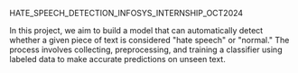 HATE_SPEECH_DETECTION_INFOSYS_INTERNSHIP_OCT2024

In this project, we aim to build a model that can automatically detect whether a given piece of text is considered "hate speech" or "normal." The process involves collecting, preprocessing, and training a classifier using labeled data to make accurate predictions on unseen text.

